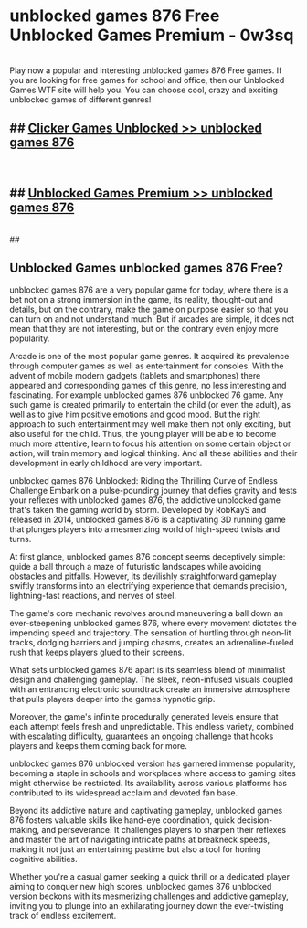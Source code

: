 # unblocked games 876 Free Unblocked Games Premium - 0w3sq <br>
<br>
Play now a popular and interesting unblocked games 876 Free games. If you are looking for free games for school and office, then our Unblocked Games WTF site will help you. You can choose cool, crazy and exciting unblocked games of different genres!


## ##  [Clicker Games Unblocked >> unblocked games 876](http://freeplayer.one?title=unblocked_games_876&ref=M1)
  <br>

##  ## [Unblocked Games Premium >> unblocked games 876](http://freeplayer.one?title=unblocked_games_876&ref=M1)
  <br>
  ##



## Unblocked Games unblocked games 876 Free?

unblocked games 876 are a very popular game for today, where there is a bet not on a strong immersion in the game, its reality, thought-out and details, but on the contrary, make the game on purpose easier so that you can turn on and not understand much. But if arcades are simple, it does not mean that they are not interesting, but on the contrary even enjoy more popularity.

Arcade is one of the most popular game genres. It acquired its prevalence through computer games as well as entertainment for consoles. With the advent of mobile modern gadgets (tablets and smartphones) there appeared and corresponding games of this genre, no less interesting and fascinating. For example unblocked games 876 unblocked 76 game. Any such game is created primarily to entertain the child (or even the adult), as well as to give him positive emotions and good mood. But the right approach to such entertainment may well make them not only exciting, but also useful for the child. Thus, the young player will be able to become much more attentive, learn to focus his attention on some certain object or action, will train memory and logical thinking. And all these abilities and their development in early childhood are very important.

unblocked games 876 Unblocked: Riding the Thrilling Curve of Endless Challenge
Embark on a pulse-pounding journey that defies gravity and tests your reflexes with unblocked games 876, the addictive unblocked game that's taken the gaming world by storm. Developed by RobKayS and released in 2014, unblocked games 876 is a captivating 3D running game that plunges players into a mesmerizing world of high-speed twists and turns.

At first glance, unblocked games 876 concept seems deceptively simple: guide a ball through a maze of futuristic landscapes while avoiding obstacles and pitfalls. However, its devilishly straightforward gameplay swiftly transforms into an electrifying experience that demands precision, lightning-fast reactions, and nerves of steel.

The game's core mechanic revolves around maneuvering a ball down an ever-steepening unblocked games 876, where every movement dictates the impending speed and trajectory. The sensation of hurtling through neon-lit tracks, dodging barriers and jumping chasms, creates an adrenaline-fueled rush that keeps players glued to their screens.

What sets unblocked games 876 apart is its seamless blend of minimalist design and challenging gameplay. The sleek, neon-infused visuals coupled with an entrancing electronic soundtrack create an immersive atmosphere that pulls players deeper into the games hypnotic grip.

Moreover, the game's infinite procedurally generated levels ensure that each attempt feels fresh and unpredictable. This endless variety, combined with escalating difficulty, guarantees an ongoing challenge that hooks players and keeps them coming back for more.

unblocked games 876 unblocked version has garnered immense popularity, becoming a staple in schools and workplaces where access to gaming sites might otherwise be restricted. Its availability across various platforms has contributed to its widespread acclaim and devoted fan base.

Beyond its addictive nature and captivating gameplay, unblocked games 876 fosters valuable skills like hand-eye coordination, quick decision-making, and perseverance. It challenges players to sharpen their reflexes and master the art of navigating intricate paths at breakneck speeds, making it not just an entertaining pastime but also a tool for honing cognitive abilities.

Whether you're a casual gamer seeking a quick thrill or a dedicated player aiming to conquer new high scores, unblocked games 876 unblocked version beckons with its mesmerizing challenges and addictive gameplay, inviting you to plunge into an exhilarating journey down the ever-twisting track of endless excitement.